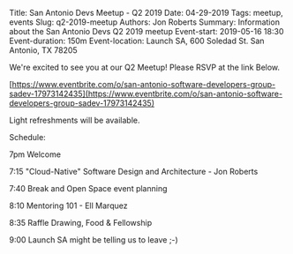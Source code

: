 Title: San Antonio Devs Meetup - Q2 2019
Date: 04-29-2019
Tags: meetup, events
Slug: q2-2019-meetup
Authors: Jon Roberts
Summary: Information about the San Antonio Devs Q2 2019 meetup
Event-start: 2019-05-16 18:30
Event-duration: 150m
Event-location: Launch SA, 600 Soledad St. San Antonio, TX 78205

We're excited to see you at our Q2 Meetup!  Please RSVP at the link Below.

[https://www.eventbrite.com/o/san-antonio-software-developers-group-sadev-17973142435](https://www.eventbrite.com/o/san-antonio-software-developers-group-sadev-17973142435)

Light refreshments will be available.

Schedule:

7pm        Welcome

7:15       "Cloud-Native" Software Design and Architecture - Jon Roberts

7:40       Break and Open Space event planning

8:10       Mentoring 101 - Ell Marquez

8:35       Raffle Drawing, Food & Fellowship

9:00       Launch SA might be telling us to leave ;-)

